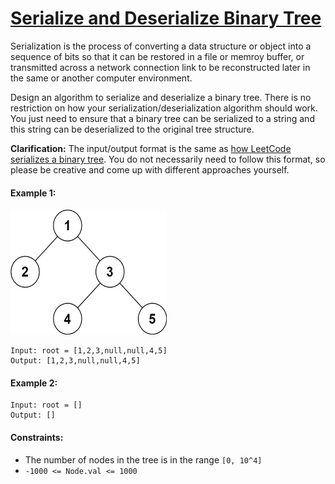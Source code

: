 # [Serialize and Deserialize Binary Tree](https://leetcode.com/explore/interview/card/top-interview-questions-medium/112/design/812/)
Serialization is the process of converting a data structure or object into a sequence of bits so that it can be restored in a file or memroy buffer, or transmitted across a network connection link to be reconstructed later in the same or another computer environment.  
  
Design an algorithm to serialize and deserialize a binary tree. There is no restriction on how your serialization/deserialization algorithm should work. You just need to ensure that a binary tree can be serialized to a string and this string can be deserialized to the original tree structure.  
  
**Clarification:** The input/output format is the same as [how LeetCode serializes a binary tree](https://support.leetcode.com/hc/en-us/articles/360011883654-What-does-1-null-2-3-mean-in-binary-tree-representation-). You do not necessarily need to follow this format, so please be creative and come up with different approaches yourself.

#### Example 1:
<img src="images/example1.jpg" width="250" height="200">

```
Input: root = [1,2,3,null,null,4,5]
Output: [1,2,3,null,null,4,5]
```

#### Example 2:
```
Input: root = []
Output: []
```

#### Constraints:
- The number of nodes in the tree is in the range `[0, 10^4]`
- `-1000 <= Node.val <= 1000`
